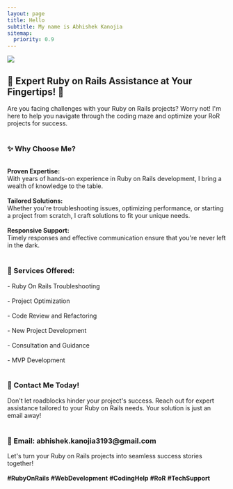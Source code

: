 ```yaml
---
layout: page
title: Hello
subtitle: My name is Abhishek Kanojia
sitemap:
  priority: 0.9
---
```


<img src="{{ '/assets/img/avatar.jpg' | prepend: site.baseurl }}" id="about-img">

<div id="describe-text">
	<div class='justify'>
		<h2>🚀 Expert Ruby on Rails Assistance at Your Fingertips! 🚀</h2>
		<div class='para'> Are you facing challenges with your Ruby on Rails projects? Worry not! I'm here to help you navigate through the coding maze and optimize your RoR projects for success.</div>
	</div>
	<br/>
	<div class='justify'>
		<h3>✨ Why Choose Me?</h3>
		<br/>
		<div class='para'><strong>Proven Expertise:</strong> <div>With years of hands-on experience in Ruby on Rails development, I bring a wealth of knowledge to the table.</div>
		</div>
		<br/>
		<div class='para'><strong>Tailored Solutions:</strong>
		<div >Whether you're troubleshooting issues, optimizing performance, or starting a project from scratch, I craft solutions to fit your unique needs.</div>
		<br/>
		</div>
		<div class='para'><strong>Responsive Support:</strong> <div >Timely responses and effective communication ensure that you're never left in the dark.</div>
		</div>
		<br/>
	</div>
	<div class='justify para'>
		<h3>🔧 Services Offered:</h3>
		<div>
			- Ruby On Rails Troubleshooting
		</div>
		<br/>
		<div>
			- Project Optimization
		</div>
		<br/>
		<div>
			- Code Review and Refactoring
		</div>
		<br/>
		<div>
			- New Project Development
		</div>
		<br/>
    <div>
			- Consultation and Guidance
		</div>
		<br/>
		<div>
			- MVP Development
		</div>
		<br/>
	</div>
	<div class='justify para'>
		<h3>💬 Contact Me Today!</h3>
		<div>Don't let roadblocks hinder your project's success. Reach out for expert assistance tailored to your Ruby on Rails needs. Your solution is just an email away!</div>
	</div>
	<br/>
	<div class='justify para'>
		<h3>📧 Email: <strong>abhishek.kanojia3193@gmail.com</strong></h3>
		<div>Let's turn your Ruby on Rails projects into seamless success stories together!</div>
		<br/>
		<div class='text-center'>
		<strong>#RubyOnRails</strong> <strong>#WebDevelopment</strong> <strong>#CodingHelp</strong> <strong>#RoR</strong> <strong>#TechSupport</strong>
		</div>
	</div>

</div>
